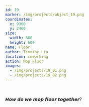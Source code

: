 ```yaml
---
id: 19
marker: /img/projects/object_19.png
coordinates:
  x: 9300
  y: 2460
size:
  width: 800
  height: 600
name: Floor
author: Timothy Liu
location: coworking
action: Mop Floor
images:
  - /img/projects/19_01.png
  - /img/projects/19_02.png
---
```


<br>

𝙃𝙤𝙬 𝙙𝙤 𝙬𝙚 𝙢𝙤𝙥 𝙛𝙡𝙤𝙤𝙧 𝙩𝙤𝙜𝙚𝙩𝙝𝙚𝙧?

<br>

<br>
